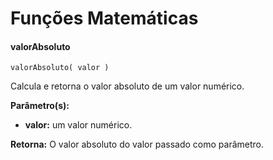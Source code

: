# Funções Matemáticas

#### valorAbsoluto

```
valorAbsoluto( valor )
```

Calcula e retorna o valor absoluto de um valor numérico.

**Parâmetro(s):**
 - **valor:** um valor numérico.

**Retorna:** O valor absoluto do valor passado como parâmetro.
